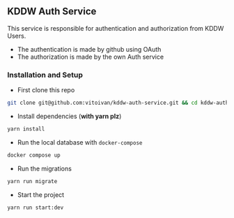 ## KDDW Auth Service

This service is responsible for authentication and authorization from KDDW Users.

- The authentication is made by github using OAuth
- The authorization is made by the own Auth service

### Installation and Setup

- First clone this repo

```bash
git clone git@github.com:vitoivan/kddw-auth-service.git && cd kddw-auth-service
```

- Install dependencies (**with yarn plz**)

```bash
yarn install
```

- Run the local database with `docker-compose`

```bash
docker compose up
```

- Run the migrations

```bash
yarn run migrate
```

- Start the project

```bash
yarn run start:dev
```
